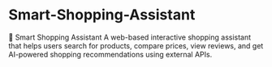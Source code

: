 # Smart-Shopping-Assistant


🛒 Smart Shopping Assistant 
A web-based interactive shopping assistant that helps users search for products, compare prices, view reviews, and get AI-powered shopping recommendations using external APIs.
